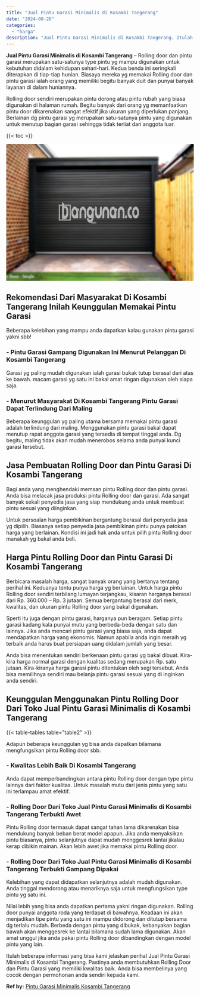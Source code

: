 ```yaml
---
title: "Jual Pintu Garasi Minimalis di Kosambi Tangerang"
date: "2024-08-28"
categories: 
  - "harga"
description: "Jual Pintu Garasi Minimalis di Kosambi Tangerang. Itulah beberapa informasi yang bisa kami jelaskan perihal Jual Pintu Garasi Minimalis di Kosambi Tangerang...."
---
```


**Jual Pintu Garasi Minimalis di Kosambi Tangerang** – Rolling door dan pintu garasi merupakan satu-satunya type pintu yg mampu digunakan untuk kebutuhan didalam kehidupan sehari-hari. Kedua benda ini seringkali diterapkan di tiap-tiap hunian. Biasaya mereka yg memakai Rolling door dan pintu garasi ialah orang yang memiliki begitu banyak duit dan punyai banyak layanan di dalam huniannya.

Rolling door sendiri merupakan pintu dorong atau pintu rubah yang biasa digunakan di halaman rumah. Begitu banyak dari orang yg memanfaatkan pintu door dikarenakan sangat efektif jika ukuran yang diperlukan panjang. Berlainan dg pintu garasi yg merupakan satu-satunya pintu yang digunakan untuk menutup bagian garasi sehingga tidak terliat dari anggota luar.

{{< toc >}}

![Jual Pintu Garasi Minimalis di Kosambi Tangerang](/images/pintu-garasi-05.png)

## Rekomendasi Dari Masyarakat Di Kosambi Tangerang Inilah Keunggulan Memakai Pintu Garasi

Beberapa kelebihan yang mampu anda dapatkan kalau gunakan pintu garasi yakni sbb!

### \- Pintu Garasi Gampang Digunakan Ini Menurut Pelanggan Di Kosambi Tangerang

Garasi yg paling mudah digunakan ialah garasi bukak tutup berasal dari atas ke bawah. macam garasi yg satu ini bakal amat ringan digunakan oleh siapa saja.

### \- Menurut Masyarakat Di Kosambi Tangerang Pintu Garasi Dapat Terlindung Dari Maling

Beberapa keunggulan yg paling utama bersama memakai pintu garasi adalah terlindung dari maling. Menggunakan pintu garasi bakal dapat menutup rapat anggota garasi yang tersedia di tempat tinggal anda. Dg begitu, maling tidak akan mudah menerobos selama anda punyai kunci garasi tersebut.

## Jasa Pembuatan Rolling Door dan Pintu Garasi Di Kosambi Tangerang

Bagi anda yang menghendaki memsan pintu Rolling door dan pintu garasi. Anda bisa melacak jasa produksi pintu Rolling door dan garasi. Ada sangat banyak sekali penyedia jasa yang siap mendukung anda untuk membuat pintu sesuai yang diinginkan.

Untuk persoalan harga pembikinan bergantung berasal dari penyedia jasa yg dipilih. Biasanya setiap penyedia jasa pembikinan pintu punya patokan harga yang berlainan. Kondisi ini jadi hak anda untuk pilih pintu Rolling door manakah yg bakal anda beli.

## Harga Pintu Rolling Door dan Pintu Garasi Di Kosambi Tangerang

Berbicara masalah harga, sangat banyak orang yang bertanya tentang perihal ini. Keduanya tentu punya harga yg berlainan. Untuk harga pintu Rolling door sendiri terbilang lumayan terjangkau, kisaran harganya berasal dari Rp. 360.000 – Rp. 3 jutaan. Semua bergantung berasal dari merk, kwalitas, dan ukuran pintu Rolling door yang bakal digunakan.

Sperti itu juga dengan pintu garasi, harganya pun beragam. Setiap pintu garasi kadang kala punyai mutu yang berbeda-beda dengan satu dan lainnya. Jika anda mencari pintu garasi yang biasa saja, anda dapat mendapatkan harga yang ekonomis. Namun apabila anda ingin meraih yg terbaik anda harus buat persiapan uang didalam jumlah yang besar.

Anda bisa menentukan sendiri berkenaan pintu garasi yg bakal dibuat. Kira-kira harga normal garasi dengan kualitas sedang merupakan Rp. satu jutaan. Kira-kiranya harga garasi pintu ditentukan oleh segi tersebut. Anda bisa memilihnya sendiri mau belanja pintu garasi sesuai yang di inginkan anda sendiri.

## Keunggulan Menggunakan Pintu Rolling Door Dari Toko Jual Pintu Garasi Minimalis di Kosambi Tangerang

{{< table-tables table="table2" >}}

Adapun beberapa keunggulan yg bisa anda dapatkan bilamana mengfungsikan pintu Rolling door sbb.

### \- Kwalitas Lebih Baik Di Kosambi Tangerang

Anda dapat memperbandingkan antara pintu Rolling door dengan type pintu lainnya dari faktor kualitas. Untuk masalah mutu dari jenis pintu yang satu ini terlampau amat efektif.

### \- Rolling Door Dari Toko Jual Pintu Garasi Minimalis di Kosambi Tangerang Terbukti Awet

Pintu Rolling door termasuk dapat sangat tahan lama dikarenakan bisa mendukung banyak beban berat model apapun. Jika anda menyaksikan pintu biasanya, pintu selanjutnya dapat mudah menggesrek lantai jikalau kerap dibikin mainan. Akan lebih awet jika memakai pintu Rolling door.

### \- Rolling Door Dari Toko Jual Pintu Garasi Minimalis di Kosambi Tangerang Terbukti Gampang Dipakai

Kelebihan yang dapat didapatkan selanjutnya adalah mudah digunakan. Anda tinggal mendorong atau menariknya saja untuk mengfungsikan type pintu yg satu ini.

Nilai lebih yang bisa anda dapatkan pertama yakni ringan digunakan. Rolling door punyai anggota roda yang terdapat di bawahnya. Keadaan ini akan menjadikan tipe pintu yang satu ini mampu didorong dan ditutup bersama dg terlalu mudah. Berbeda dengan pintu yang dibukak, kebanyakan bagian bawah akan menggesrek ke lantai bilamana sudah lama digunakan. Akan amat unggul jika anda pakai pintu Rolling door dibandingkan dengan model pintu yang lain.

Itulah beberapa informasi yang bisa kami jelaskan perihal Jual Pintu Garasi Minimalis di Kosambi Tangerang. Pastinya anda membutuhkan Rolling Door dan Pintu Garasi yang memiliki kwalitas baik. Anda bisa membelinya yang cocok dengan permohonan anda sendiri kepada kami.

**Ref by:** [Pintu Garasi Minimalis Kosambi Tangerang](https://id.wikipedia.org/wiki/Pintu)
